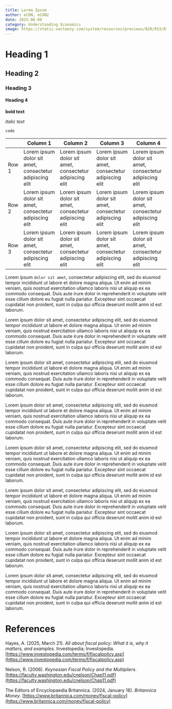```yaml
---
title: Lorem Ipsum
author: eCON, eCON2
date: 2025-06-08
category: Understanding Economics
image: https://static.vecteezy.com/system/resources/previews/020/933/072/non_2x/abstract-blur-gradient-background-vector.jpg
---
```

# Heading 1
## Heading 2
### Heading 3
#### Heading 4

**bold text**

*italic text*

`code`

|     | **Column 1** | **Column 2** | **Column 3** | **Column 4** |
| --- | ------------ | ------------ | ------------ | ------------ |
| Row 1 | Lorem ipsum dolor sit amet, consectetur adipiscing elit | Lorem ipsum dolor sit amet, consectetur adipiscing elit | Lorem ipsum dolor sit amet, consectetur adipiscing elit | Lorem ipsum dolor sit amet, consectetur adipiscing elit |
| Row 2 | Lorem ipsum dolor sit amet, consectetur adipiscing elit | Lorem ipsum dolor sit amet, consectetur adipiscing elit | Lorem ipsum dolor sit amet, consectetur adipiscing elit | Lorem ipsum dolor sit amet, consectetur adipiscing elit |
| Row 3 | Lorem ipsum dolor sit amet, consectetur adipiscing elit | Lorem ipsum dolor sit amet, consectetur adipiscing elit | Lorem ipsum dolor sit amet, consectetur adipiscing elit | Lorem ipsum dolor sit amet, consectetur adipiscing elit |

Lorem ipsum `dolor sit amet`, consectetur adipiscing elit, sed do eiusmod tempor incididunt ut labore et dolore magna aliqua. Ut enim ad minim veniam, quis nostrud exercitation ullamco laboris nisi ut aliquip ex ea commodo consequat. Duis aute irure dolor in reprehenderit in voluptate velit esse cillum dolore eu fugiat nulla pariatur. Excepteur sint occaecat cupidatat non proident, sunt in culpa qui officia deserunt mollit anim id est laborum.

Lorem ipsum dolor sit amet, consectetur adipiscing elit, sed do eiusmod tempor incididunt ut labore et dolore magna aliqua. Ut enim ad minim veniam, quis nostrud exercitation ullamco laboris nisi ut aliquip ex ea commodo consequat. Duis aute irure dolor in reprehenderit in voluptate velit esse cillum dolore eu fugiat nulla pariatur. Excepteur sint occaecat cupidatat non proident, sunt in culpa qui officia deserunt mollit anim id est laborum.

Lorem ipsum dolor sit amet, consectetur adipiscing elit, sed do eiusmod tempor incididunt ut labore et dolore magna aliqua. Ut enim ad minim veniam, quis nostrud exercitation ullamco laboris nisi ut aliquip ex ea commodo consequat. Duis aute irure dolor in reprehenderit in voluptate velit esse cillum dolore eu fugiat nulla pariatur. Excepteur sint occaecat cupidatat non proident, sunt in culpa qui officia deserunt mollit anim id est laborum.

Lorem ipsum dolor sit amet, consectetur adipiscing elit, sed do eiusmod tempor incididunt ut labore et dolore magna aliqua. Ut enim ad minim veniam, quis nostrud exercitation ullamco laboris nisi ut aliquip ex ea commodo consequat. Duis aute irure dolor in reprehenderit in voluptate velit esse cillum dolore eu fugiat nulla pariatur. Excepteur sint occaecat cupidatat non proident, sunt in culpa qui officia deserunt mollit anim id est laborum.

Lorem ipsum dolor sit amet, consectetur adipiscing elit, sed do eiusmod tempor incididunt ut labore et dolore magna aliqua. Ut enim ad minim veniam, quis nostrud exercitation ullamco laboris nisi ut aliquip ex ea commodo consequat. Duis aute irure dolor in reprehenderit in voluptate velit esse cillum dolore eu fugiat nulla pariatur. Excepteur sint occaecat cupidatat non proident, sunt in culpa qui officia deserunt mollit anim id est laborum.

Lorem ipsum dolor sit amet, consectetur adipiscing elit, sed do eiusmod tempor incididunt ut labore et dolore magna aliqua. Ut enim ad minim veniam, quis nostrud exercitation ullamco laboris nisi ut aliquip ex ea commodo consequat. Duis aute irure dolor in reprehenderit in voluptate velit esse cillum dolore eu fugiat nulla pariatur. Excepteur sint occaecat cupidatat non proident, sunt in culpa qui officia deserunt mollit anim id est laborum.

Lorem ipsum dolor sit amet, consectetur adipiscing elit, sed do eiusmod tempor incididunt ut labore et dolore magna aliqua. Ut enim ad minim veniam, quis nostrud exercitation ullamco laboris nisi ut aliquip ex ea commodo consequat. Duis aute irure dolor in reprehenderit in voluptate velit esse cillum dolore eu fugiat nulla pariatur. Excepteur sint occaecat cupidatat non proident, sunt in culpa qui officia deserunt mollit anim id est laborum.

Lorem ipsum dolor sit amet, consectetur adipiscing elit, sed do eiusmod tempor incididunt ut labore et dolore magna aliqua. Ut enim ad minim veniam, quis nostrud exercitation ullamco laboris nisi ut aliquip ex ea commodo consequat. Duis aute irure dolor in reprehenderit in voluptate velit esse cillum dolore eu fugiat nulla pariatur. Excepteur sint occaecat cupidatat non proident, sunt in culpa qui officia deserunt mollit anim id est laborum.

# References
Hayes, A. (2025, March 21). _All about fiscal policy: What it is, why it matters, and examples_. Investopedia; Investopedia. [https://www.investopedia.com/terms/f/fiscalpolicy.asp](https://www.investopedia.com/terms/f/fiscalpolicy.asp)

Nelson, R. (2006). _Keynesian Fiscal Policy and the Multipliers_. [https://faculty.washington.edu/cnelson/Chap11.pdf](https://faculty.washington.edu/cnelson/Chap11.pdf)

The Editors of Encyclopaedia Britannica. (2024, January 18). _Britannica Money_. [https://www.britannica.com/money/fiscal-policy](https://www.britannica.com/money/fiscal-policy)